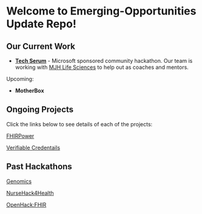 # Welcome to Emerging-Opportunities Update Repo!

## Our Current Work

- [**Tech Serum**](https://www.thewhyse.com/events/techserum-healthcare-er-visit/) - Microsoft sponsored community hackathon. Our team is working with [MJH Life Sciences](https://www.mjhlifesciences.com/) to help out as coaches and mentors.

Upcoming:

- **MotherBox**

## Ongoing Projects

Click the links below to see details of each of the projects:

[FHIRPower](./FHIR/FHIRPower)

[Verifiable Credentails](./Verifiable-Credentials)

## Past Hackathons

[Genomics](./Genomics)

[NurseHack4Health](./NurseHack4Health)

[OpenHack:FHIR](.FHIR/Hackathon)

